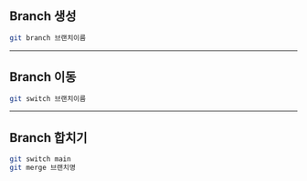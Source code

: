 ## Branch 생성
```bash
git branch 브랜치이름
```

---
## Branch 이동
```bash
git switch 브랜치이름
```

---
## Branch 합치기
```bash
git switch main
git merge 브랜치명
```

